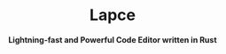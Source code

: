 <h1 align="center">Lapce</h1>

<h4 align="center">Lightning-fast and Powerful Code Editor written in Rust</h4>
